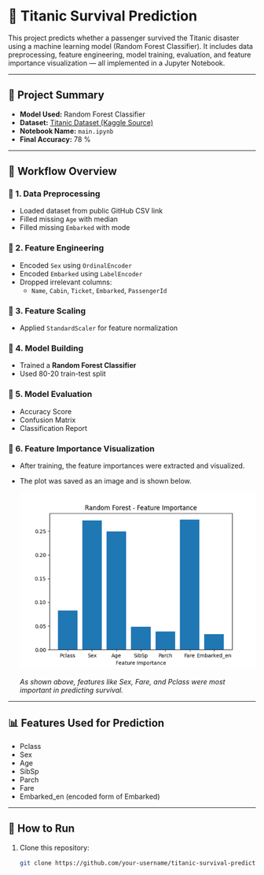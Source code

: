 # 🚢 Titanic Survival Prediction

This project predicts whether a passenger survived the Titanic disaster using a machine learning model (Random Forest Classifier). It includes data preprocessing, feature engineering, model training, evaluation, and feature importance visualization — all implemented in a Jupyter Notebook.

---

## 📌 Project Summary

- **Model Used:** Random Forest Classifier  
- **Dataset:** [Titanic Dataset (Kaggle Source)](https://www.kaggle.com/c/titanic/data)  
- **Notebook Name:** `main.ipynb`  
- **Final Accuracy:** 78 %

---

## 🧠 Workflow Overview

### 🔹 1. Data Preprocessing
- Loaded dataset from public GitHub CSV link
- Filled missing `Age` with median
- Filled missing `Embarked` with mode

### 🔹 2. Feature Engineering
- Encoded `Sex` using `OrdinalEncoder`
- Encoded `Embarked` using `LabelEncoder`
- Dropped irrelevant columns:
  - `Name`, `Cabin`, `Ticket`, `Embarked`, `PassengerId`

### 🔹 3. Feature Scaling
- Applied `StandardScaler` for feature normalization

### 🔹 4. Model Building
- Trained a **Random Forest Classifier**
- Used 80-20 train-test split

### 🔹 5. Model Evaluation
- Accuracy Score
- Confusion Matrix
- Classification Report

### 🔹 6. Feature Importance Visualization
- After training, the feature importances were extracted and visualized.
- The plot was saved as an image and is shown below.

  ![Feature Importance](feature_importance_plot.png)

  *As shown above, features like Sex, Fare, and Pclass were most important in predicting survival.*

---

## 📊 Features Used for Prediction

- Pclass
- Sex
- Age
- SibSp
- Parch
- Fare
- Embarked_en (encoded form of Embarked)

---

## 🚀 How to Run

1. Clone this repository:
   ```bash
   git clone https://github.com/your-username/titanic-survival-prediction.git

